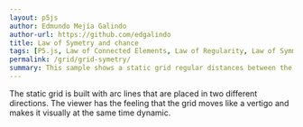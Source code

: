 ```yaml
---
layout: p5js
author: Edmundo Mejía Galindo
author-url: https://github.com/edgalindo
title: Law of Symetry and chance
tags: [P5.js, Law of Connected Elements, Law of Regularity, Law of Symmetry, chance, symmetry]
permalink: /grid/grid-symetry/
summary: This sample shows a static grid regular distances between the arcs.
---
```

The static grid is built with arc lines that are placed in two different directions. The viewer has the feeling that the grid moves like a vertigo and makes it visually at the same time dynamic.
